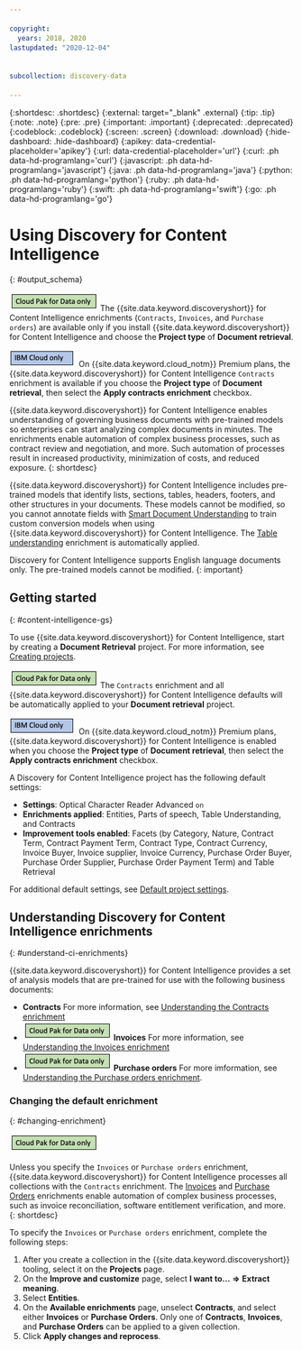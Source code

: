 ```yaml
---

copyright:
  years: 2018, 2020
lastupdated: "2020-12-04"


subcollection: discovery-data

---
```


{:shortdesc: .shortdesc}
{:external: target="_blank" .external}
{:tip: .tip}
{:note: .note}
{:pre: .pre}
{:important: .important}
{:deprecated: .deprecated}
{:codeblock: .codeblock}
{:screen: .screen}
{:download: .download}
{:hide-dashboard: .hide-dashboard}
{:apikey: data-credential-placeholder='apikey'} 
{:url: data-credential-placeholder='url'}
{:curl: .ph data-hd-programlang='curl'}
{:javascript: .ph data-hd-programlang='javascript'}
{:java: .ph data-hd-programlang='java'}
{:python: .ph data-hd-programlang='python'}
{:ruby: .ph data-hd-programlang='ruby'}
{:swift: .ph data-hd-programlang='swift'}
{:go: .ph data-hd-programlang='go'}

# Using Discovery for Content Intelligence
{: #output_schema}

![Cloud Pak for Data only](images/cpdonly.png) The {{site.data.keyword.discoveryshort}} for Content Intelligence enrichments (`Contracts`, `Invoices`, and `Purchase orders`) are available only if you install {{site.data.keyword.discoveryshort}} for Content Intelligence and choose the **Project type** of **Document retrieval**.

![IBM Cloud only](images/cloudonly.png) On {{site.data.keyword.cloud_notm}} Premium plans, the {{site.data.keyword.discoveryshort}} for Content Intelligence `Contracts` enrichment is available if you choose the **Project type** of **Document retrieval**, then select the **Apply contracts enrichment** checkbox.

{{site.data.keyword.discoveryshort}} for Content Intelligence enables understanding of governing business documents with pre-trained models so enterprises can start analyzing complex documents in minutes. The enrichments enable automation of complex business processes, such as contract review and negotiation, and more. Such automation of processes result in increased productivity, minimization of costs, and reduced exposure.
{: shortdesc}

{{site.data.keyword.discoveryshort}} for Content Intelligence includes pre-trained models that identify lists, sections, tables, headers, footers, and other structures in your documents. These models cannot be modified, so you cannot annotate fields with [Smart Document Understanding](/docs/discovery-data?topic=discovery-data-configuring-fields) to train custom conversion models when using {{site.data.keyword.discoveryshort}} for Content Intelligence. The [Table understanding](/docs/discovery-data?topic=discovery-data-understanding_tables) enrichment is automatically applied.

Discovery for Content Intelligence supports English language documents only. The pre-trained models cannot be modified.
{: important}

## Getting started
{: #content-intelligence-gs}

To use {{site.data.keyword.discoveryshort}} for Content Intelligence, start by creating a **Document Retrieval** project. For more information, see [Creating projects](/docs/discovery-data?topic=discovery-data-projects).

![Cloud Pak for Data only](images/cpdonly.png) The `Contracts` enrichment and all {{site.data.keyword.discoveryshort}} for Content Intelligence defaults will be automatically applied to your **Document retrieval** project.

![IBM Cloud only](images/cloudonly.png) On {{site.data.keyword.cloud_notm}} Premium plans, {{site.data.keyword.discoveryshort}} for Content Intelligence is enabled when you choose the **Project type** of **Document retrieval**, then select the **Apply contracts enrichment** checkbox.

A Discovery for Content Intelligence project has the following default settings:
  
- **Settings**: Optical Character Reader Advanced `on`
- **Enrichments applied**: Entities, Parts of speech, Table Understanding, and Contracts
- **Improvement tools enabled**: Facets (by Category, Nature, Contract Term, Contract Payment Term, Contract Type, Contract Currency, Invoice Buyer, Invoice supplier, Invoice Currency, Purchase Order Buyer, Purchase Order Supplier, Purchase Order Payment Term) and Table Retrieval

For additional default settings, see [Default project settings](/docs/discovery-data?topic=discovery-data-project-defaults).

## Understanding Discovery for Content Intelligence enrichments
{: #understand-ci-enrichments}

{{site.data.keyword.discoveryshort}} for Content Intelligence provides a set of analysis models that are pre-trained for use with the following business documents:

- **Contracts** For more information, see [Understanding the Contracts enrichment](/docs/discovery-data?topic=discovery-data-contracts-schema)
- ![Cloud Pak for Data only](images/cpdonly.png) **Invoices** For more information, see [Understanding the Invoices enrichment](/docs/discovery-data?topic=discovery-data-invoices)
- ![Cloud Pak for Data only](images/cpdonly.png) **Purchase orders** For more imformation, see [Understanding the Purchase orders enrichment](/docs/discovery-data?topic=discovery-data-purchase_orders).


### Changing the default enrichment
{: #changing-enrichment}

![Cloud Pak for Data only](images/cpdonly.png)</br>

Unless you specify the `Invoices` or `Purchase orders` enrichment, {{site.data.keyword.discoveryshort}} for Content Intelligence processes all collections with the `Contracts` enrichment. The [Invoices](/docs/discovery-data?topic=discovery-data-invoices) and [Purchase Orders](/docs/discovery-data?topic=discovery-data-purchase_orders) enrichments enable automation of complex business processes, such as invoice reconciliation, software entitlement verification, and more. 
{: shortdesc}

To specify the `Invoices` or `Purchase orders` enrichment, complete the following steps:

1. After you create a collection in the {{site.data.keyword.discoveryshort}} tooling, select it on the **Projects** page.
1. On the **Improve and customize** page, select **I want to...** **=>** **Extract meaning**.
1. Select **Entities**.
1. On the **Available enrichments** page, unselect **Contracts**, and select either **Invoices** or **Purchase Orders**. Only one of **Contracts**, **Invoices**, and **Purchase Orders** can be applied to a given collection.
1. Click **Apply changes and reprocess**.
